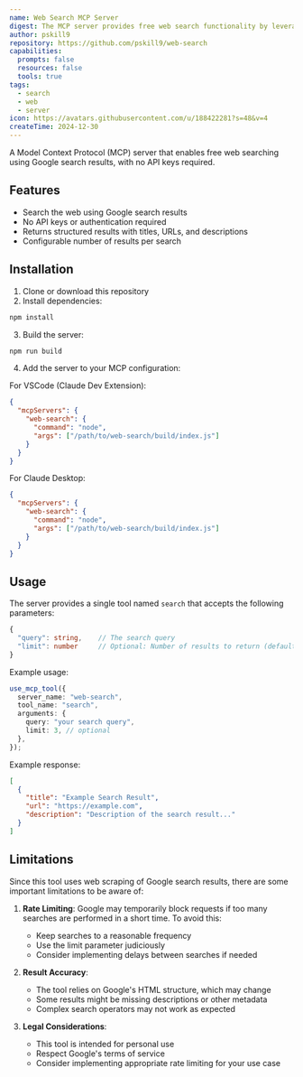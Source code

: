 ```yaml
---
name: Web Search MCP Server
digest: The MCP server provides free web search functionality by leveraging Google search results without requiring API keys, offering a simple and accessible solution for retrieving online information.
author: pskill9
repository: https://github.com/pskill9/web-search
capabilities:
  prompts: false
  resources: false
  tools: true
tags:
  - search
  - web
  - server
icon: https://avatars.githubusercontent.com/u/188422281?s=48&v=4
createTime: 2024-12-30
---
```


A Model Context Protocol (MCP) server that enables free web searching using Google search results, with no API keys required.

## Features

- Search the web using Google search results
- No API keys or authentication required
- Returns structured results with titles, URLs, and descriptions
- Configurable number of results per search

## Installation

1. Clone or download this repository
2. Install dependencies:

```bash
npm install
```

3. Build the server:

```bash
npm run build
```

4. Add the server to your MCP configuration:

For VSCode (Claude Dev Extension):

```json
{
  "mcpServers": {
    "web-search": {
      "command": "node",
      "args": ["/path/to/web-search/build/index.js"]
    }
  }
}
```

For Claude Desktop:

```json
{
  "mcpServers": {
    "web-search": {
      "command": "node",
      "args": ["/path/to/web-search/build/index.js"]
    }
  }
}
```

## Usage

The server provides a single tool named `search` that accepts the following parameters:

```typescript
{
  "query": string,    // The search query
  "limit": number     // Optional: Number of results to return (default: 5, max: 10)
}
```

Example usage:

```typescript
use_mcp_tool({
  server_name: "web-search",
  tool_name: "search",
  arguments: {
    query: "your search query",
    limit: 3, // optional
  },
});
```

Example response:

```json
[
  {
    "title": "Example Search Result",
    "url": "https://example.com",
    "description": "Description of the search result..."
  }
]
```

## Limitations

Since this tool uses web scraping of Google search results, there are some important limitations to be aware of:

1. **Rate Limiting**: Google may temporarily block requests if too many searches are performed in a short time. To avoid this:

   - Keep searches to a reasonable frequency
   - Use the limit parameter judiciously
   - Consider implementing delays between searches if needed

2. **Result Accuracy**:

   - The tool relies on Google's HTML structure, which may change
   - Some results might be missing descriptions or other metadata
   - Complex search operators may not work as expected

3. **Legal Considerations**:
   - This tool is intended for personal use
   - Respect Google's terms of service
   - Consider implementing appropriate rate limiting for your use case
